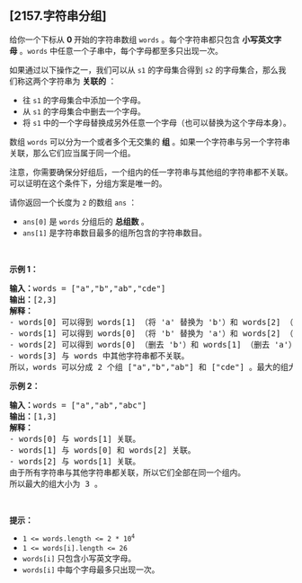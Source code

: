 ## [2157.字符串分组]
<p>给你一个下标从&nbsp;<strong>0&nbsp;</strong>开始的字符串数组&nbsp;<code>words</code>&nbsp;。每个字符串都只包含 <strong>小写英文字母</strong>&nbsp;。<code>words</code>&nbsp;中任意一个子串中，每个字母都至多只出现一次。</p>

<p>如果通过以下操作之一，我们可以从 <code>s1</code>&nbsp;的字母集合得到 <code>s2</code>&nbsp;的字母集合，那么我们称这两个字符串为 <strong>关联的</strong>&nbsp;：</p>

<ul>
	<li>往&nbsp;<code>s1</code>&nbsp;的字母集合中添加一个字母。</li>
	<li>从&nbsp;<code>s1</code>&nbsp;的字母集合中删去一个字母。</li>
	<li>将 <code>s1</code>&nbsp;中的一个字母替换成另外任意一个字母（也可以替换为这个字母本身）。</li>
</ul>

<p>数组&nbsp;<code>words</code>&nbsp;可以分为一个或者多个无交集的 <strong>组</strong>&nbsp;。如果一个字符串与另一个字符串关联，那么它们应当属于同一个组。</p>

<p>注意，你需要确保分好组后，一个组内的任一字符串与其他组的字符串都不关联。可以证明在这个条件下，分组方案是唯一的。</p>

<p>请你返回一个长度为 <code>2</code>&nbsp;的数组&nbsp;<code>ans</code>&nbsp;：</p>

<ul>
	<li><code>ans[0]</code>&nbsp;是&nbsp;<code>words</code>&nbsp;分组后的&nbsp;<strong>总组数</strong>&nbsp;。</li>
	<li><code>ans[1]</code>&nbsp;是字符串数目最多的组所包含的字符串数目。</li>
</ul>

<p>&nbsp;</p>

<p><strong>示例 1：</strong></p>

<pre>
<b>输入：</b>words = ["a","b","ab","cde"]
<b>输出：</b>[2,3]
<b>解释：</b>
- words[0] 可以得到 words[1] （将 'a' 替换为 'b'）和 words[2] （添加 'b'）。所以 words[0] 与 words[1] 和 words[2] 关联。
- words[1] 可以得到 words[0] （将 'b' 替换为 'a'）和 words[2] （添加 'a'）。所以 words[1] 与 words[0] 和 words[2] 关联。
- words[2] 可以得到 words[0] （删去 'b'）和 words[1] （删去 'a'）。所以 words[2] 与 words[0] 和 words[1] 关联。
- words[3] 与 words 中其他字符串都不关联。
所以，words 可以分成 2 个组 ["a","b","ab"] 和 ["cde"] 。最大的组大小为 3 。
</pre>

<p><strong>示例 2：</strong></p>

<pre>
<b>输入：</b>words = ["a","ab","abc"]
<b>输出：</b>[1,3]
<strong>解释：</strong>
- words[0] 与 words[1] 关联。
- words[1] 与 words[0] 和 words[2] 关联。
- words[2] 与 words[1] 关联。
由于所有字符串与其他字符串都关联，所以它们全部在同一个组内。
所以最大的组大小为 3 。
</pre>

<p>&nbsp;</p>

<p><strong>提示：</strong></p>

<ul>
	<li><code>1 &lt;= words.length &lt;= 2 * 10<sup>4</sup></code></li>
	<li><code>1 &lt;= words[i].length &lt;= 26</code></li>
	<li><code>words[i]</code>&nbsp;只包含小写英文字母。</li>
	<li><code>words[i]</code> 中每个字母最多只出现一次。</li>
</ul>
